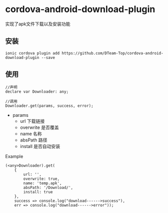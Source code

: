 # cordova-android-download-plugin
实现了apk文件下载以及安装功能

## 安装
```
ionic cordova plugin add https://github.com/DTeam-Top/cordova-android-download-plugin --save
```

## 使用

```
//声明
declare var Downloader: any;

//调用
Downloader.get(params, success, error);
```
- params
    - url       下载链接
    - overwrite 是否覆盖
    - name      名称
    - absPath   路径
    - install   是否自动安装


Example
```
(<any>Downloader).get(
    {
        url: '',
        overwrite: true,
        name: 'temp.apk',
        absPath: '/Download/',
        install: true
    },
    success => console.log("download------>success"),
    err => console.log("download------>error"));
```